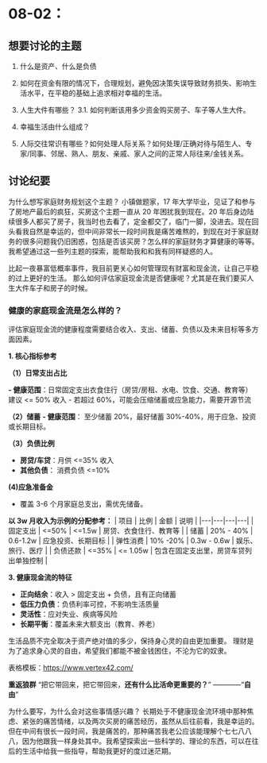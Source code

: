 # 08-02：

## 想要讨论的主题

1. 什么是资产、什么是负债

2. 如何在资金有限的情况下，合理规划，避免因决策失误导致财务损失、影响生活水平，在平稳的基础上追求相对幸福的生活。

3. 人生大件有哪些？
   3.1. 如何判断该用多少资金购买房子、车子等人生大件。

4. 幸福生活由什么组成？

5. 人际交往常识有哪些？如何处理人际关系？如何处理/正确对待与陌生人、专家/同事、邻居、熟人、朋友、亲戚、家人之间的正常人际往来/金钱关系。

## 讨论纪要

为什么想写家庭财务规划这个主题？
小镇做题家，17 年大学毕业，见证了和参与了房地产最后的疯狂，买房这个主题一直从 20 年困扰我到现在。20 年后身边陆续很多人都买了房子，我当时也去看了，定金都交了，临门一脚，没进去。现在回头看我自然是幸运的，但中间非常长一段时间我是痛苦难熬的，到现在对于家庭财务的很多问题我仍旧困惑，包括是否该买房？怎么样的家庭财务才算健康的等等。我希望通过这一些列主题的探索，能帮助我和和我有同样疑惑的人。

比起一夜暴富低概率事件，我目前更关心如何管理现有财富和现金流，让自己平稳的过上更好的生活。
那么如何评估家庭现金流是否健康呢？尤其是在我们要买人生大件车子和房子的时候。

### 健康的家庭现金流是怎么样的？

评估家庭现金流的健康程度需要结合收入、支出、储蓄、负债以及未来目标等多方面因素。

**1. 核心指标参考**

**（1）日常支出占比**

**- 健康范围**：日常固定支出衣食住行（房贷/房租、水电、饮食、交通、教育等）建议 <= 50% 收入 - 若超过 60%，可能会压缩储蓄或应急能力，需要开源节流

**（2）储蓄**
**- 健康范围**： 至少储蓄 20%，最好储蓄 30%-40%，用于应急、投资或长期目标。

**（3）负债比例**

- **房贷/车贷**：月供 <=35% 收入
- **其他负债**： 消费负债 <=10%

**(4)应急准备金**

- 覆盖 3-6 个月家庭总支出，需优先储备。

**以 3w 月收入为示例的分配参考：**
| 项目 | 比例 | 金额 | 说明 |
|---|---|---|---|
| 固定支出 | <=50% | <=1.5w | 房贷、衣食住行、教育等 |
| 储蓄 | 20% - 40% | 0.6-1.2w | 应急投资、长期目标 |
| 弹性消费 | 10% -20% | 0.3w - 0.6w | 娱乐、旅行、医疗 |
| 负债还款 | <=35% | <= 1.05w | 包含在固定支出里，房贷车贷列出单独控制 |

**3. 健康现金流的特征**

- **正向结余**：收入 > 固定支出 + 负债，且有正向储蓄
- **低压力负债**：负债利率可控，不影响生活质量
- **灵活性**：应对失业、疾病等风险
- **长期平衡**：覆盖未来大额支出（教育、养老）

生活品质不完全取决于资产绝对值的多少，保持身心灵的自由更加重要。
理财是为了追求身心灵的自由，希望我们都能不被金钱困住，不沦为它的奴隶。

表格模板：https://www.vertex42.com/

**重返狼群**
“把它带回来，把它带回来，**还有什么比活命更重要的？**”
————“**自由**”

为什么要写，为什么会对这些事情感兴趣？
长期处于不健康现金流环境中那种焦虑、紧张的痛苦情绪，以及两次买房的痛苦经历，虽然从后往前看，我是幸运的。但在中间有很长一段时间，我是痛苦的，那种痛苦我老公应该能理解个七七八八八，因为他跟我一样身处其中。我希望探索出一些科学的、理论的东西，可以在往后的生活中给我一些指导，帮助我更好的度过迷茫期。

